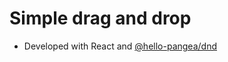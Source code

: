 # Simple drag and drop

- Developed with React and [@hello-pangea/dnd](https://github.com/hello-pangea/dnd)
